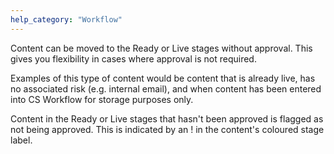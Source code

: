 ```yaml
---
help_category: "Workflow"
---
```


Content can be moved to the Ready or Live stages without approval. This
gives you flexibility in cases where approval is not required.

Examples of this type of content
would be content that is already live, has no associated risk (e.g.
internal email), and when content has been entered into CS Workflow for
storage purposes only.

Content in the Ready or Live stages that hasn\'t been approved is
flagged as not being approved. This is indicated by an ! in the
content\'s coloured stage label.

